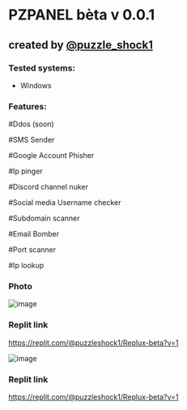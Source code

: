 # PZPANEL bèta v 0.0.1

## created by [@puzzle_shock1]([https://replit.com/@puzzleshock1](https://linktr.ee/puzzleshock1))

### Tested systems:
- Windows
### Features:
#Ddos (soon)

#SMS Sender

#Google Account Phisher

#Ip pinger

#Discord channel nuker

#Social media Username checker    

#Subdomain scanner

#Email Bomber

#Port scanner

#Ip lookup
 
### Photo

![image](https://i.ibb.co/4gC7hWh/image-2022-05-12-195826236.png)

### Replit link 

https://replit.com/@puzzleshock1/Replux-beta?v=1


![image](https://i.ibb.co/4gC7hWh/image-2022-05-12-195826236.png)

### Replit link 

https://replit.com/@puzzleshock1/Replux-beta?v=1
